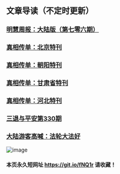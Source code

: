 ## 文章导读（不定时更新）

### [明慧周报：大陆版（第七零六期）](https://github.com/suiy6/w2hy/blob/master/README.md)
### [真相传单：北京特刊](https://github.com/suiy6/fhy/blob/master/README.md)
### [真相传单：朝阳特刊](https://github.com/suiy6/w1hy/blob/master/README.md)
### [真相传单：甘肃省特刊](https://github.com/suiy6/xhy5/blob/master/README.md)
### [真相传单：河北特刊](https://github.com/suiy6/xhy4/blob/master/README.md)
### [三退与平安第330期](https://github.com/suiy6/xhy3/blob/master/README.md)
### [大陆游客高喊：法轮大法好](https://github.com/suiy6/w3hy/blob/master/README.md)

![image](https://user-images.githubusercontent.com/41253693/44252428-b5609080-a22e-11e8-8d28-c7cdf4a9a6df.png)

#### 本页永久短网址 https://git.io/fNQ1r 请收藏！

